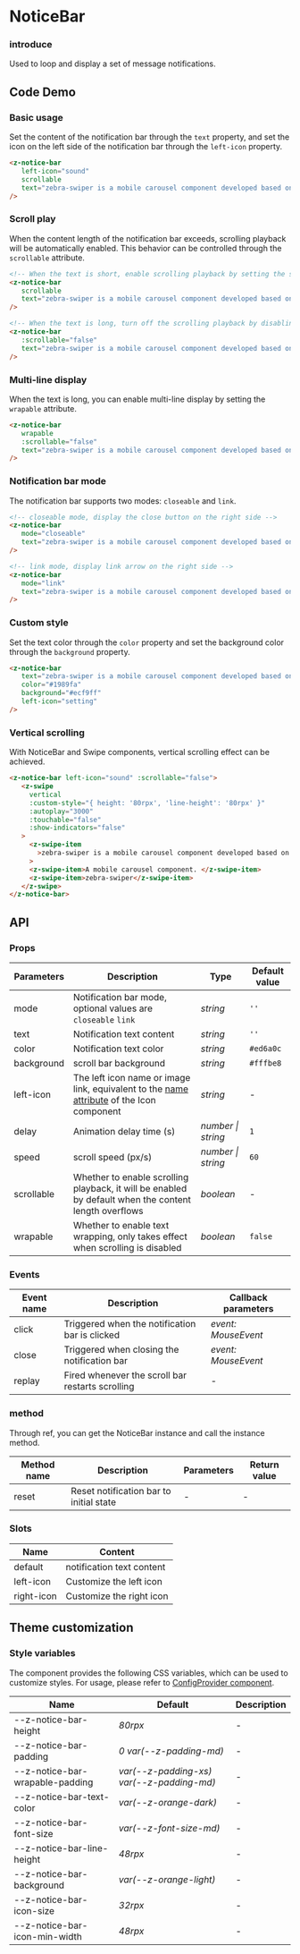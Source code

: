# NoticeBar

### introduce

Used to loop and display a set of message notifications.

## Code Demo

### Basic usage

Set the content of the notification bar through the `text` property, and set the icon on the left side of the notification bar through the `left-icon` property.

```html
<z-notice-bar
   left-icon="sound"
   scrollable
   text="zebra-swiper is a mobile carousel component developed based on uniapp."
/>
```

### Scroll play

When the content length of the notification bar exceeds, scrolling playback will be automatically enabled. This behavior can be controlled through the `scrollable` attribute.

```html
<!-- When the text is short, enable scrolling playback by setting the scrollable attribute -->
<z-notice-bar
   scrollable
   text="zebra-swiper is a mobile carousel component developed based on uniapp."
/>

<!-- When the text is long, turn off the scrolling playback by disabling the scrollable attribute -->
<z-notice-bar
   :scrollable="false"
   text="zebra-swiper is a mobile carousel component developed based on uniapp."
/>
```

### Multi-line display

When the text is long, you can enable multi-line display by setting the `wrapable` attribute.

```html
<z-notice-bar
   wrapable
   :scrollable="false"
   text="zebra-swiper is a mobile carousel component developed based on uniapp. Zebra-swiper is a mobile carousel component developed based on uniapp."
/>
```

### Notification bar mode

The notification bar supports two modes: `closeable` and `link`.

```html
<!-- closeable mode, display the close button on the right side -->
<z-notice-bar
   mode="closeable"
   text="zebra-swiper is a mobile carousel component developed based on uniapp."
/>

<!-- link mode, display link arrow on the right side -->
<z-notice-bar
   mode="link"
   text="zebra-swiper is a mobile carousel component developed based on uniapp."
/>
```

### Custom style

Set the text color through the `color` property and set the background color through the `background` property.

```html
<z-notice-bar
   text="zebra-swiper is a mobile carousel component developed based on uniapp."
   color="#1989fa"
   background="#ecf9ff"
   left-icon="setting"
/>
```

### Vertical scrolling

With NoticeBar and Swipe components, vertical scrolling effect can be achieved.

```html
<z-notice-bar left-icon="sound" :scrollable="false">
   <z-swipe
     vertical
     :custom-style="{ height: '80rpx', 'line-height': '80rpx' }"
     :autoplay="3000"
     :touchable="false"
     :show-indicators="false"
   >
     <z-swipe-item
       >zebra-swiper is a mobile carousel component developed based on uniapp. </z-swipe-item
     >
     <z-swipe-item>A mobile carousel component. </z-swipe-item>
     <z-swipe-item>zebra-swiper</z-swipe-item>
   </z-swipe>
</z-notice-bar>
```

## API

### Props

| Parameters | Description | Type | Default value |
| --- | --- | --- | --- |
| mode | Notification bar mode, optional values are `closeable` `link` | _string_ | `''` |
| text | Notification text content | _string_ | `''` |
| color | Notification text color | _string_ | `#ed6a0c` |
| background | scroll bar background | _string_ | `#fffbe8` |
| left-icon | The left icon name or image link, equivalent to the [name attribute](/icon#props) of the Icon component | _string_ | - |
| delay | Animation delay time (s) | _number \| string_ | `1` |
| speed | scroll speed (px/s) | _number \| string_ | `60` |
| scrollable | Whether to enable scrolling playback, it will be enabled by default when the content length overflows | _boolean_ | - |
| wrapable | Whether to enable text wrapping, only takes effect when scrolling is disabled | _boolean_ | `false` |

### Events

| Event name | Description | Callback parameters |
| ------ | ---------------------------- | ------------------- |
| click | Triggered when the notification bar is clicked | _event: MouseEvent_ |
| close | Triggered when closing the notification bar | _event: MouseEvent_ |
| replay | Fired whenever the scroll bar restarts scrolling | - |

### method

Through ref, you can get the NoticeBar instance and call the instance method.

| Method name | Description | Parameters | Return value |
| ------ | -------------------- | ---- | ------ |
| reset | Reset notification bar to initial state | - | - |

### Slots

| Name | Content |
| ---------- | --------------- |
| default | notification text content |
| left-icon | Customize the left icon |
| right-icon | Customize the right icon |

## Theme customization

### Style variables

The component provides the following CSS variables, which can be used to customize styles. For usage, please refer to [ConfigProvider component](/config-provider).

| Name | Default | Description |
| --- | --- | --- |
| --z-notice-bar-height | _80rpx_ | - |
| --z-notice-bar-padding | _0 var(--z-padding-md)_ | - |
| --z-notice-bar-wrapable-padding | _var(--z-padding-xs) var(--z-padding-md)_ | - |
| --z-notice-bar-text-color | _var(--z-orange-dark)_ | - |
| --z-notice-bar-font-size | _var(--z-font-size-md)_ | - |
| --z-notice-bar-line-height | _48rpx_ | - |
| --z-notice-bar-background | _var(--z-orange-light)_ | - |
| --z-notice-bar-icon-size | _32rpx_ | - |
| --z-notice-bar-icon-min-width | _48rpx_ | - |